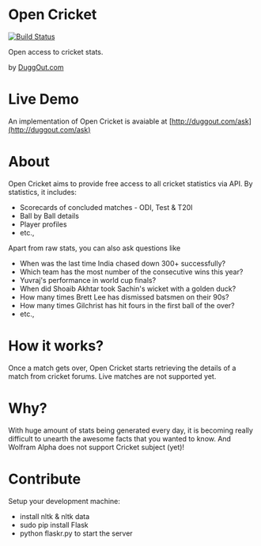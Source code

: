 Open Cricket
============
[![Build Status](https://travis-ci.org/emaillenin/open-cricket.svg?branch=master)](https://travis-ci.org/emaillenin/open-cricket)

Open access to cricket stats.

by [DuggOut.com](http://www.duggout.com)

Live Demo
=========

An implementation of Open Cricket is avaiable at [http://duggout.com/ask](http://duggout.com/ask)

About
=====

Open Cricket aims to provide free access to all cricket statistics via API. By statistics, it includes:

 - Scorecards of concluded matches - ODI, Test & T20I
 - Ball by Ball details
 - Player profiles
 - etc.,

Apart from raw stats, you can also ask questions like

 - When was the last time India chased down 300+ successfully?
 - Which team has the most number of the consecutive wins this year?
 - Yuvraj's performance in world cup finals?
 - When did Shoaib Akhtar took Sachin's wicket with a golden duck?
 - How many times Brett Lee has dismissed batsmen on their 90s?
 - How many times Gilchrist has hit fours in the first ball of the over?
 - etc.,

How it works?
=============

Once a match gets over, Open Cricket starts retrieving the details of a match from cricket forums. Live matches are not supported yet.

Why?
====

With huge amount of stats being generated every day, it is becoming really difficult to unearth the awesome facts that you wanted to know.
And Wolfram Alpha does not support Cricket subject (yet)!

Contribute
==========

Setup your development machine:

 - install nltk & nltk data
 - sudo pip install Flask
 - python flaskr.py to start the server
